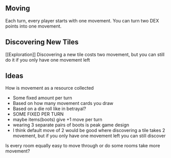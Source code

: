 
## Moving
Each turn, every player starts with one movement. You can turn two DEX points into one movement.

## Discovering New Tiles
[[Exploration]]
Discovering a new tile costs two movement, but you can still do it if you only have one movement left


## Ideas
How is movement as a resource collected
* Some fixed amount per turn
* Based on how many movement cards you draw
* Based on a die roll like in betrayal?
* SOME FIXED PER TURN
* maybe items(boots) give +1 move per turn
* wearing 3 separate pairs of boots is peak game design
* I think default move of 2 would be good where discovering a tile takes 2 movement, but if you only have one movement left you can still discover

Is every room equally easy to move through or do some rooms take more movement?
